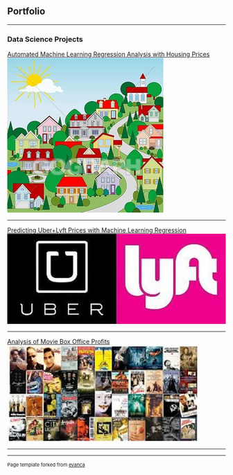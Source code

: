 ## Portfolio

---

### Data Science Projects 

[Automated Machine Learning Regression Analysis with Housing Prices](https://nbviewer.jupyter.org/github/omshapira/Automated_ML_Regression_Analysis/blob/master/Regression_Analysis.html)
<img src="images/houses.jpg?raw=true"/>

---

[Predicting Uber+Lyft Prices with Machine Learning Regression](https://nbviewer.jupyter.org/github/omshapira/Uber_Lyft_Analysis/blob/master/Ride_Sharing_Prices.html)
<img src="images/uber_lyft.jpg?raw=true"/>

---
[Analysis of Movie Box Office Profits](https://rawgit.com/omshapira/Movie_Analysis_GIT/master/Movie_Analysis_Summary.html)
<img src="images/movies.jpg?raw=true"/>

---



---
<p style="font-size:11px">Page template forked from <a href="https://github.com/evanca/quick-portfolio">evanca</a></p>
<!-- Remove above link if you don't want to attibute -->
